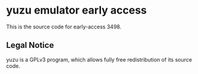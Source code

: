 yuzu emulator early access
=============

This is the source code for early-access 3498.

## Legal Notice

yuzu is a GPLv3 program, which allows fully free redistribution of its source code.